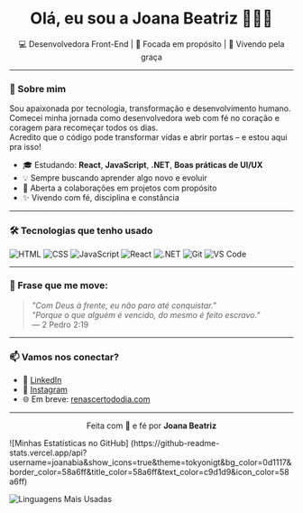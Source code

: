 
<h1 align="center">Olá, eu sou a Joana Beatriz 👩‍💻✨</h1>

<p align="center">
💻 Desenvolvedora Front-End | 🎯 Focada em propósito | 🙌 Vivendo pela graça  
</p>

---

### 🚀 Sobre mim

Sou apaixonada por tecnologia, transformação e desenvolvimento humano.  
Comecei minha jornada como desenvolvedora web com fé no coração e coragem para recomeçar todos os dias.  
Acredito que o código pode transformar vidas e abrir portas – e estou aqui pra isso!

- 🎓 Estudando: **React**, **JavaScript**, **.NET**, **Boas práticas de UI/UX**
- 💡 Sempre buscando aprender algo novo e evoluir
- 🤝 Aberta a colaborações em projetos com propósito
- ✨ Vivendo com fé, disciplina e constância

---

### 🛠️ Tecnologias que tenho usado

![HTML](https://img.shields.io/badge/-HTML5-E34F26?style=flat&logo=html5&logoColor=fff)
![CSS](https://img.shields.io/badge/-CSS3-1572B6?style=flat&logo=css3)
![JavaScript](https://img.shields.io/badge/-JavaScript-F7DF1E?style=flat&logo=javascript&logoColor=000)
![React](https://img.shields.io/badge/-React-20232A?style=flat&logo=react)
![.NET](https://img.shields.io/badge/-.NET-512BD4?style=flat&logo=dotnet)
![Git](https://img.shields.io/badge/-Git-F05032?style=flat&logo=git&logoColor=fff)
![VS Code](https://img.shields.io/badge/-VS%20Code-007ACC?style=flat&logo=visual-studio-code)

---

### 💬 Frase que me move:

> *"Com Deus à frente, eu não paro até conquistar."                                     
  "Porque o que alguém é vencido, do mesmo é feito escravo."*  
> — 2 Pedro 2:19 

---

### 📫 Vamos nos conectar?

- 💼 [LinkedIn](https://www.linkedin.com/in/joanabeatriz)
- 💖 [Instagram](https://instagram.com/robertinho.araujo.9)
- 🌐 Em breve: [renascertododia.com](https://renascertododia.com)

---

<p align="center">
Feita com 💙 e fé por <strong>Joana Beatriz</strong>
</p>
![Minhas Estatísticas no GitHub]
(https://github-readme-stats.vercel.app/api?username=joanabia&show_icons=true&theme=tokyonigt&bg_color=0d1117&border_color=58a6ff&title_color=58a6ff&text_color=c9d1d9&icon_color=58a6ff) 

![Linguagens Mais Usadas](https://github-readme-stats.vercel.app/api/top-langs/?username=joanabia&layout=compact&theme=tokyonight&bg_color=0d1117&border_color=58a6ff&title_color=58a6ff&text_color=c9d1d9) 
